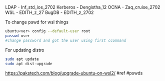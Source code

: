 LDAP - Inf_std_ios_2702
Kerberos - Dengistha_12
OCNA - Zaq_cruise_2702
WSL - EDITH_z_27
BugDB - EDITH_z_2702



To change pswd for wsl things

```bash
ubuntu<ver> config --default-user root
passwd user
#change password and got the user using first ccommand
```

For updating distro
```bash
sudo apt update
sudo apt dist-upgrade
```



https://pakstech.com/blog/upgrade-ubuntu-on-wsl2/
#ref 
#pswds 